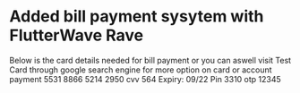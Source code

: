 # Added bill payment sysytem with FlutterWave Rave
Below is the card details needed for bill payment or you can aswell visit Test Card through google search engine for more option on card or account payment
5531 8866 5214 2950
cvv 564
Expiry: 09/22
Pin 3310
otp 12345
